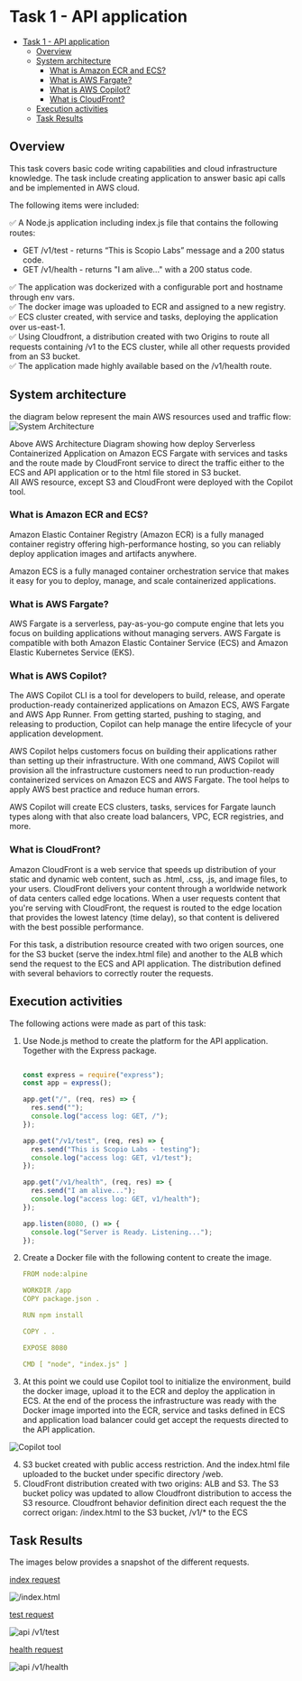 # Task 1 - API application

- [Task 1 - API application](#task-1---api-application)
  - [Overview](#overview)
  - [System architecture](#system-architecture)
    - [What is Amazon ECR and ECS?](#what-is-amazon-ecr-and-ecs)
    - [What is AWS Fargate?](#what-is-aws-fargate)
    - [What is AWS Copilot?](#what-is-aws-copilot)
    - [What is CloudFront?](#what-is-cloudfront)
  - [Execution activities](#execution-activities)
  - [Task Results](#task-results)


## Overview

This task covers basic code writing capabilities and cloud infrastructure knowledge. 
The task include creating application to answer basic api calls and be implemented in AWS cloud.

The following items were included:

:white_check_mark: A Node.js application including index.js file that contains the following routes:

* GET /v1/test - returns “This is Scopio Labs” message and a 200 status code.
* GET /v1/health - returns "I am alive..." with a 200 status code.    

:white_check_mark: The application was dockerized with a configurable port and hostname through env vars.  
:white_check_mark: The docker image was uploaded to ECR and assigned to a new registry.  
:white_check_mark: ECS cluster created, with service and tasks, deploying the application over us-east-1.  
:white_check_mark: Using Cloudfront, a distribution created with two Origins to route all requests containing /v1 to the ECS cluster, while all other requests provided from an
S3 bucket.  
:white_check_mark: The application made highly available based on the /v1/health route.

## System architecture

the diagram below represent the main AWS resources used and traffic flow:
![System Architecture](scop-task-1.jpg)

Above AWS Architecture Diagram showing how deploy Serverless Containerized Application on Amazon ECS Fargate with services and tasks and the route made by CloudFront service to direct the traffic either to the ECS and API application or to the html file stored in S3 bucket.  
All AWS resource, except S3 and CloudFront were deployed with the Copilot tool.

### What is Amazon ECR and ECS?
Amazon Elastic Container Registry (Amazon ECR) is a fully managed container registry offering high-performance hosting, so you can reliably deploy application images and artifacts anywhere.

Amazon ECS is a fully managed container orchestration service that makes it easy for you to deploy, manage, and scale containerized applications.

### What is AWS Fargate?
AWS Fargate is a serverless, pay-as-you-go compute engine that lets you focus on building applications without managing servers. AWS Fargate is compatible with both Amazon Elastic Container Service (ECS) and Amazon Elastic Kubernetes Service (EKS).

### What is AWS Copilot?
The AWS Copilot CLI is a tool for developers to build, release, and operate production-ready containerized applications on Amazon ECS, AWS Fargate and AWS App Runner. 
From getting started, pushing to staging, and releasing to production, Copilot can help manage the entire lifecycle of your application development. 

AWS Copilot helps customers focus on building their applications rather than setting up their infrastructure. With one command, AWS Copilot will provision all the infrastructure customers need to run production-ready containerized services on Amazon ECS and AWS Fargate.
The tool helps to apply AWS best practice and reduce human errors.

AWS Copilot will create ECS clusters, tasks, services for Fargate launch types along with that also create load balancers, VPC, ECR registries, and more.

### What is CloudFront?
Amazon CloudFront is a web service that speeds up distribution of your static and dynamic web content, such as .html, .css, .js, and image files, to your users. CloudFront delivers your content through a worldwide network of data centers called edge locations. When a user requests content that you're serving with CloudFront, the request is routed to the edge location that provides the lowest latency (time delay), so that content is delivered with the best possible performance.


For this task, a distribution resource created with two origen sources, one for the S3 bucket (serve the index.html file) and another to the ALB which send the request to the ECS and API application. The distribution defined with several behaviors to correctly router the requests.

## Execution activities

The following actions were made as part of this task:

1) Use Node.js method to create the platform for the API application. 
   Together with the Express package.  

    ``` js

    const express = require("express");
    const app = express();

    app.get("/", (req, res) => {
      res.send("");
      console.log("access log: GET, /");
    });

    app.get("/v1/test", (req, res) => {
      res.send("This is Scopio Labs - testing");
      console.log("access log: GET, v1/test");
    });

    app.get("/v1/health", (req, res) => {
      res.send("I am alive...");
      console.log("access log: GET, v1/health");
    });

    app.listen(8080, () => {
      console.log("Server is Ready. Listening...");
    });

    ```
  
2) Create a Docker file with the following content to create the image.
  
     
     ``` yaml
     FROM node:alpine

     WORKDIR /app
     COPY package.json .
     
     RUN npm install
     
     COPY . .
     
     EXPOSE 8080
     
     CMD [ "node", "index.js" ]


     ```
   
3) At this point we could use Copilot tool to initialize the environment, build the docker image, upload it to the ECR and deploy the application in ECS.
At the end of the process the infrastructure was ready with the Docker image imported into the ECR, service and tasks defined in ECS and application load balancer could get accept the requests directed to the API application.

![Copilot tool](copilot_1.png)

4) S3 bucket created with public access restriction. And the index.html file uploaded to the bucket under specific directory /web.
5) CloudFront distribution created with two origins: ALB and S3.
The S3 bucket policy was updated to allow Cloudfront distribution to access the S3 resource. 
Cloudfront behavior definition direct each request the the correct origan: /index.html to the S3 bucket, /v1/* to the ECS  


## Task Results

The images below provides a snapshot of the different requests.



[index request](https://d1ys7mmnt8oodh.cloudfront.net/index.html)

![/index.html](index_file.png)

[test request](https://d1ys7mmnt8oodh.cloudfront.net/v1/test)

![api /v1/test](api-test.png)

[health request](https://d1ys7mmnt8oodh.cloudfront.net/v1/health)

![api /v1/health](api-health.png)


